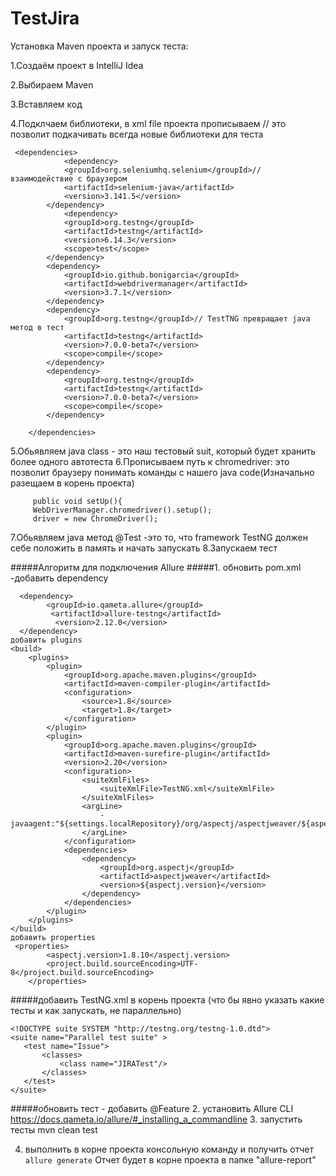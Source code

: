 # TestJira
Установка Maven проекта и запуск теста:

1.Создаём проект в IntelliJ Idea

2.Выбираем Maven

3.Вставляем код

4.Подклчаем библиотеки, в xml file проекта прописываем <dependency> // это позволит подкачивать всегда новые библиотеки для теста
```
 <dependencies>
            <dependency>
            <groupId>org.seleniumhq.selenium</groupId>// взаимодействие с браузером
            <artifactId>selenium-java</artifactId>
            <version>3.141.5</version>
        </dependency>
            <dependency>
            <groupId>org.testng</groupId>
            <artifactId>testng</artifactId>
            <version>6.14.3</version>
            <scope>test</scope>
        </dependency>
        <dependency>
            <groupId>io.github.bonigarcia</groupId>
            <artifactId>webdrivermanager</artifactId>
            <version>3.7.1</version>
        </dependency>
        <dependency>
            <groupId>org.testng</groupId>// TestTNG превращает java метод в тест
            <artifactId>testng</artifactId>
            <version>7.0.0-beta7</version>
            <scope>compile</scope>
        </dependency>
        <dependency>
            <groupId>org.testng</groupId>
            <artifactId>testng</artifactId>
            <version>7.0.0-beta7</version>
            <scope>compile</scope>
        </dependency>

    </dependencies>
```

  5.Обьявляем java class - это наш тестовый suit, который будет хранить более одного автотеста
  6.Прописываем путь к chromedriver: это позволит браузеру понимать команды с нашего java code(Изначально разещаем в корень проекта)
   ```     
        public void setUp(){
        WebDriverManager.chromedriver().setup();
        driver = new ChromeDriver();
  ```
  7.Обьявляем java метод @Test -это то, что framework TestNG должен себе положить в память и начать запускать
  8.Запускаем тест


#####Алгоритм для подключения Allure
#####1. обновить pom.xml
-добавить dependency
```
  <dependency>
        <groupId>io.qameta.allure</groupId>
         <artifactId>allure-testng</artifactId>
          <version>2.12.0</version>
  </dependency>
добавить plugins
<build>
    <plugins>
        <plugin>
            <groupId>org.apache.maven.plugins</groupId>
            <artifactId>maven-compiler-plugin</artifactId>
            <configuration>
                <source>1.8</source>
                <target>1.8</target>
            </configuration>
        </plugin>
        <plugin>
            <groupId>org.apache.maven.plugins</groupId>
            <artifactId>maven-surefire-plugin</artifactId>
            <version>2.20</version>
            <configuration>
                <suiteXmlFiles>
                    <suiteXmlFile>TestNG.xml</suiteXmlFile>
                </suiteXmlFiles>
                <argLine>
                    -javaagent:"${settings.localRepository}/org/aspectj/aspectjweaver/${aspectj.version}/aspectjweaver-${aspectj.version}.jar"
                </argLine>
            </configuration>
            <dependencies>
                <dependency>
                    <groupId>org.aspectj</groupId>
                    <artifactId>aspectjweaver</artifactId>
                    <version>${aspectj.version}</version>
                </dependency>
            </dependencies>
        </plugin>
    </plugins>
</build>
добавить properties
 <properties>
        <aspectj.version>1.8.10</aspectj.version>
        <project.build.sourceEncoding>UTF-8</project.build.sourceEncoding>
    </properties>
 ```
    
#####добавить TestNG.xml в корень проекта (что бы явно указать какие тесты и как запускать, не параллельно)
 ```
<!DOCTYPE suite SYSTEM "http://testng.org/testng-1.0.dtd">
<suite name="Parallel test suite" >
    <test name="Issue">
        <classes>
            <class name="JIRATest"/>
        </classes>
    </test>
</suite>
 ```
#####обновить тест - добавить @Feature
2. установить Allure CLI
https://docs.qameta.io/allure/#_installing_a_commandline
3. запустить тесты
mvn clean test

4. выполнить в корне проекта консольную команду и получить отчет
```allure generate```
Отчет будет в корне проекта в папке "allure-report"


